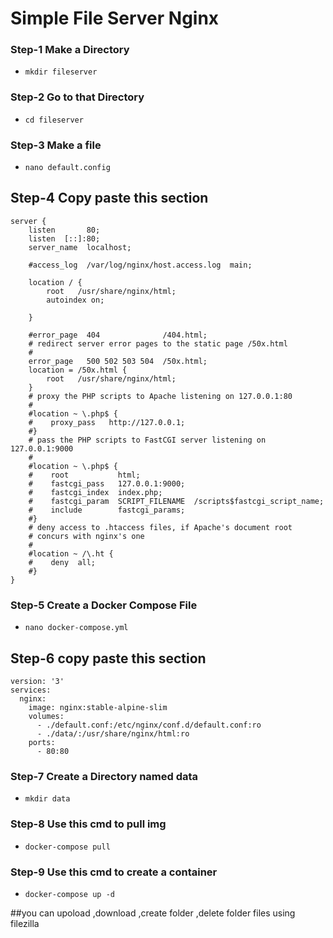 # Simple File Server Nginx
### Step-1 Make a Directory 
- ``mkdir fileserver``
  
### Step-2 Go to that Directory
- ``cd fileserver``
  
### Step-3 Make a file
- ``nano default.config``


## Step-4 Copy paste this section

````
server {
    listen       80;  
    listen  [::]:80;
    server_name  localhost;

    #access_log  /var/log/nginx/host.access.log  main;

    location / {
        root   /usr/share/nginx/html;
        autoindex on;

    }

    #error_page  404              /404.html;
    # redirect server error pages to the static page /50x.html
    #
    error_page   500 502 503 504  /50x.html;
    location = /50x.html {
        root   /usr/share/nginx/html;
    }
    # proxy the PHP scripts to Apache listening on 127.0.0.1:80
    #
    #location ~ \.php$ {
    #    proxy_pass   http://127.0.0.1;
    #}
    # pass the PHP scripts to FastCGI server listening on 127.0.0.1:9000
    #
    #location ~ \.php$ {
    #    root           html;
    #    fastcgi_pass   127.0.0.1:9000;
    #    fastcgi_index  index.php;
    #    fastcgi_param  SCRIPT_FILENAME  /scripts$fastcgi_script_name;
    #    include        fastcgi_params;
    #}
    # deny access to .htaccess files, if Apache's document root
    # concurs with nginx's one
    #
    #location ~ /\.ht {
    #    deny  all;
    #}
}
````
### Step-5 Create a Docker Compose File
- ````nano docker-compose.yml````

## Step-6 copy paste this section
````
version: '3'
services:
  nginx:
    image: nginx:stable-alpine-slim
    volumes:
      - ./default.conf:/etc/nginx/conf.d/default.conf:ro
      - ./data/:/usr/share/nginx/html:ro 
    ports:
      - 80:80
````
### Step-7 Create a Directory named data 
- ``mkdir data``

### Step-8 Use this cmd to pull img
- ``docker-compose pull``

### Step-9 Use this cmd to create a container
- ``docker-compose up -d``

##you can upoload ,download ,create folder ,delete folder files using filezilla
